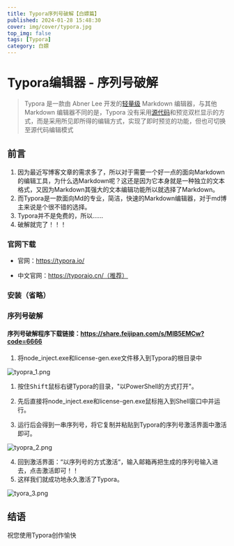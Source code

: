 ```yaml
---
title: Typora序列号破解【白嫖篇】
published: 2024-01-28 15:48:30
cover: img/cover/typora.jpg
top_img: false
tags: [Typora]
category: 白嫖
---
```



# Typora编辑器 - 序列号破解







> Typora 是一款由 Abner Lee 开发的[轻量级](https://baike.baidu.com/item/轻量级/10002835?fromModule=lemma_inlink) Markdown 编辑器，与其他 Markdown 编辑器不同的是，Typora 没有采用[源代码](https://baike.baidu.com/item/源代码/3969?fromModule=lemma_inlink)和预览双栏显示的方式，而是采用所见即所得的编辑方式，实现了即时预览的功能，但也可切换至源代码编辑模式



## 前言

1. 因为最近写博客文章的需求多了，所以对于需要一个好一点的面向Markdown的编辑工具，为什么选Markdown呢？这还是因为它本身就是一种独立的文本格式，又因为Markdown其强大的文本编辑功能所以就选择了Markdown。
2. 而Typora是一款面向Md的专业，简洁，快速的Markdown编辑器，对于md博主来说是个很不错的选择。
3. Typora并不是免费的，所以……
4. 破解就完了！！！





### 官网下载

- 官网：https://typora.io/

- 中文官网：https://typoraio.cn/（推荐）

    

    


### 安装（省略）





### 序列号破解

#### 序列号破解程序下载链接：https://share.feijipan.com/s/MlB5EMCw?code=6666

1. 将node_inject.exe和license-gen.exe文件移入到Typora的根目录中



![tyopra_1.png](https://s2.loli.net/2024/01/24/2l83DhW9eBvToUb.png)



1. 按住<kbd>Shift</kbd>鼠标右键Typora的目录，"以PowerShell的方式打开"。

2. 先后直接将node_inject.exe和license-gen.exe鼠标拖入到Shell窗口中并运行。
3. 运行后会得到一串序列号，将它复制并粘贴到Typora的序列号激活界面中激活即可。







![tyopra_2.png](https://s2.loli.net/2024/01/24/NsGWzryPdCg2Heo.png)


4. 回到激活界面：“以序列号的方式激活“，输入邮箱再把生成的序列号输入进去，点击激活即可！！
5. 这样我们就成功地永久激活了Typora。

![tyora_3.png](https://s2.loli.net/2024/01/24/KTHhu8xUy5JO21X.png)

## 结语

祝您使用Typora创作愉快





